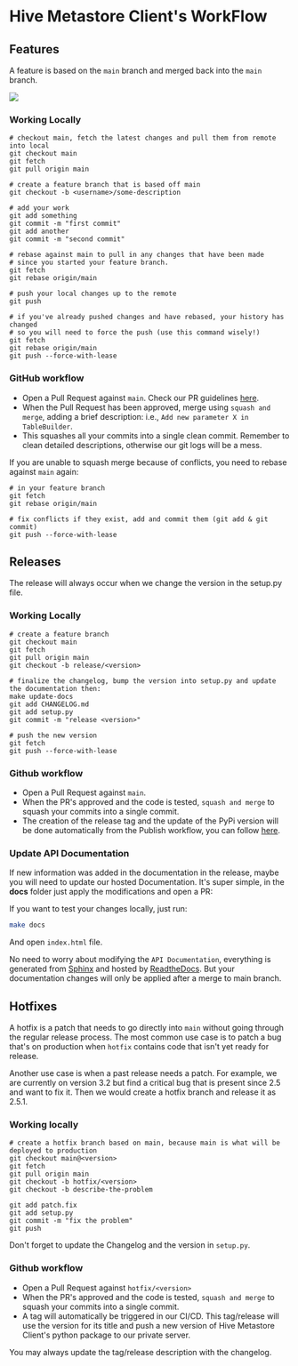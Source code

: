 # Hive Metastore Client's WorkFlow

## Features

A feature is based on the `main` branch and merged back into the `main` branch.

![](https://docs.microsoft.com/en-us/azure/devops/repos/git/media/branching-guidance/featurebranching.png?view=azure-devops)


### Working Locally

```
# checkout main, fetch the latest changes and pull them from remote into local
git checkout main
git fetch
git pull origin main

# create a feature branch that is based off main
git checkout -b <username>/some-description

# add your work
git add something
git commit -m "first commit"
git add another
git commit -m "second commit"

# rebase against main to pull in any changes that have been made
# since you started your feature branch.
git fetch
git rebase origin/main

# push your local changes up to the remote
git push

# if you've already pushed changes and have rebased, your history has changed
# so you will need to force the push (use this command wisely!)
git fetch
git rebase origin/main
git push --force-with-lease 
````


### GitHub workflow

- Open a Pull Request against `main`. Check our PR guidelines [here](https://github.com/quintoandar/hive-metastore-client/blob/main/CONTRIBUTING.md#pull-request-guideline).
- When the Pull Request has been approved, merge using `squash and merge`, adding a brief description:
i.e., `Add new parameter X in TableBuilder`.
- This squashes all your commits into a single clean commit. Remember to clean detailed descriptions, otherwise our git logs will be a mess.

If you are unable to squash merge because of conflicts, you need to rebase against `main` again:

```
# in your feature branch
git fetch
git rebase origin/main

# fix conflicts if they exist, add and commit them (git add & git commit)
git push --force-with-lease
```


## Releases

The release will always occur when we change the version in the setup.py file.


### Working Locally

```
# create a feature branch
git checkout main
git fetch
git pull origin main
git checkout -b release/<version>

# finalize the changelog, bump the version into setup.py and update the documentation then:
make update-docs
git add CHANGELOG.md
git add setup.py
git commit -m "release <version>"

# push the new version
git fetch
git push --force-with-lease
```

### Github workflow

- Open a Pull Request against `main`.
- When the PR's approved and the code is tested, `squash and merge` to squash your commits into a single commit.
- The creation of the release tag and the update of the PyPi version will be done 
automatically from the Publish workflow, you can follow [here](https://github.com/quintoandar/hive-metastore-client/actions?query=workflow%3APublish).

### Update API Documentation

If new information was added in the documentation in the release, maybe you will need to update our hosted Documentation. It's super simple, in the **docs** folder just apply the modifications and open a PR:

If you want to test your changes locally, just run:
 
```bash
make docs
```

And open `index.html` file. 

No need to worry about modifying the `API Documentation`,  everything is generated from [Sphinx](https://www.sphinx-doc.org/en/master/index.html) and hosted by [ReadtheDocs](https://readthedocs.org/). But your documentation changes will only be applied after a merge to main branch.


## Hotfixes

A hotfix is a patch that needs to go directly into `main` without going through the regular release process.
The most common use case is to patch a bug that's on production when `hotfix` contains code that isn't yet ready for release.

Another use case is when a past release needs a patch. For example, we are currently on version 3.2 but find a critical 
bug that is present since 2.5 and want to fix it. Then we would create a hotfix branch and release it as 2.5.1.

### Working locally

```
# create a hotfix branch based on main, because main is what will be deployed to production
git checkout main@<version>
git fetch
git pull origin main
git checkout -b hotfix/<version>
git checkout -b describe-the-problem

git add patch.fix
git add setup.py
git commit -m "fix the problem"
git push
```

Don't forget to update the Changelog and the version in `setup.py`.

### Github workflow

- Open a Pull Request against `hotfix/<version>`
- When the PR's approved and the code is tested, `squash and merge` to squash your commits into a single commit.
- A tag will automatically be triggered in our CI/CD. This tag/release will use the version for its title and push a new version
of Hive Metastore Client's python package to our private server.

You may always update the tag/release description with the changelog.
